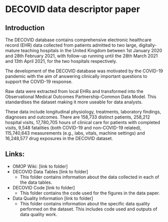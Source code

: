 # DECOVID data descriptor paper

## Introduction

The DECOVID database contains comprehensive electronic healthcare record (EHR) data collected from patients admitted to two large, digitally-mature teaching hospitals in the United Kingdom between 1st January 2020 and 28th February 2021,  with follow-up running until the 28th March 2021 and 13th April 2021, for the two hospitals respectively. 

The development of the DECOVID database was motivated by the COVID-19 pandemic with the aim of answering clinically important questions to support the COVID-19 response. 

Raw data were extracted from local EHRs and transformed into the Observational Medical Outcomes Partnership-Common Data Model. This standardises the dataset making it more useable for data analysts.

These data include longitudinal physiology, treatments, laboratory findings, diagnoses and outcomes. There are 158,733 distinct patients, 258,212 hospital visits, 17,780,705 hours of clinical care for patients with completed visits, 9,548 fatalities (both COVID-19 and non-COVID-19 related), 115,740,643 measurements (e.g., labs, vitals, machine settings) and 16,248,577 drug exposures in the DECOVID dataset.

## Links:
* OMOP Wiki: [link to folder] 
* DECOVID Data Tables [link to folder]
  * This folder contains information about the data collected in each of the data tables.
* DECOVID Code [link to folder]
   * This folder contains the code used for the figures in the data paper.
* Data Quality Information [link to folder]
  * This folder contains information about the specific data quality performed on the dataset. This includes code used and outputs of data quality work.

